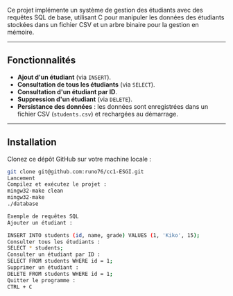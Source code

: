 Ce projet implémente un système de gestion des étudiants avec des requêtes SQL de base, utilisant C pour manipuler les données des étudiants stockées dans un fichier CSV et un arbre binaire pour la gestion en mémoire.

---

## Fonctionnalités

- **Ajout d'un étudiant** (via `INSERT`).
- **Consultation de tous les étudiants** (via `SELECT`).
- **Consultation d'un étudiant par ID**.
- **Suppression d'un étudiant** (via `DELETE`).
- **Persistance des données** : les données sont enregistrées dans un fichier CSV (`students.csv`) et rechargées au démarrage.

---

## Installation

Clonez ce dépôt GitHub sur votre machine locale :

```bash
git clone git@github.com:runo76/cc1-ESGI.git
Lancement
Compilez et exécutez le projet :
mingw32-make clean
mingw32-make
./database

Exemple de requêtes SQL
Ajouter un étudiant :

INSERT INTO students (id, name, grade) VALUES (1, 'Kiko', 15);
Consulter tous les étudiants :
SELECT * students;
Consulter un étudiant par ID :
SELECT FROM students WHERE id = 1;
Supprimer un étudiant :
DELETE FROM students WHERE id = 1;
Quitter le programme :
CTRL + C
